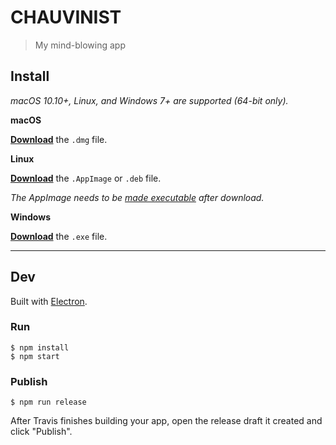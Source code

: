 # CHAUVINIST

> My mind-blowing app


## Install

*macOS 10.10+, Linux, and Windows 7+ are supported (64-bit only).*

**macOS**

[**Download**](https://github.com/someplacee/undefined/releases/latest) the `.dmg` file.

**Linux**

[**Download**](https://github.com/someplacee/undefined/releases/latest) the `.AppImage` or `.deb` file.

*The AppImage needs to be [made executable](http://discourse.appimage.org/t/how-to-make-an-appimage-executable/80) after download.*

**Windows**

[**Download**](https://github.com/someplacee/undefined/releases/latest) the `.exe` file.


---


## Dev

Built with [Electron](https://electronjs.org).

### Run

```
$ npm install
$ npm start
```

### Publish

```
$ npm run release
```

After Travis finishes building your app, open the release draft it created and click "Publish".

